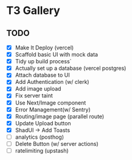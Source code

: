 # T3 Gallery

## TODO

- [x] Make It Deploy (vercel)
- [x] Scaffold basic UI with mock data
- [x] Tidy up build process`
- [x] Actually set up a database (vercel postgres)
- [x] Attach database to UI
- [x] Add Authentication (w/ clerk)
- [x] Add image upload
- [x] Fix server taint
- [x] Use Next/Image component
- [x] Error Management(w/ Sentry)
- [x] Routing/image page (parallel route)
- [x] Update Upload button 
- [x] ShadUI -> Add Toasts
- [ ] analytics (posthog)
- [ ] Delete Button (w/ server actions)
- [ ] ratelimiting (upstash)
